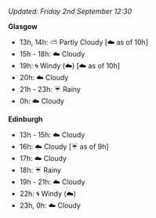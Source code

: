 *Updated: Friday 2nd September 12:30*

**Glasgow**

* 13h, 14h: :partly_sunny: Partly Cloudy [:cloud: as of 10h]
* 15h - 18h: :cloud: Cloudy
* 19h: :cyclone: Windy (:cloud:) [:cloud: as of 10h]
* 20h: :cloud: Cloudy
* 21h - 23h: :umbrella: Rainy
* 0h: :cloud: Cloudy

**Edinburgh**

* 13h - 15h: :cloud: Cloudy
* 16h: :cloud: Cloudy [:umbrella: as of 9h]
* 17h: :cloud: Cloudy
* 18h: :umbrella: Rainy
* 19h - 21h: :cloud: Cloudy
* 22h: :cyclone: Windy (:cloud:)
* 23h, 0h: :cloud: Cloudy
